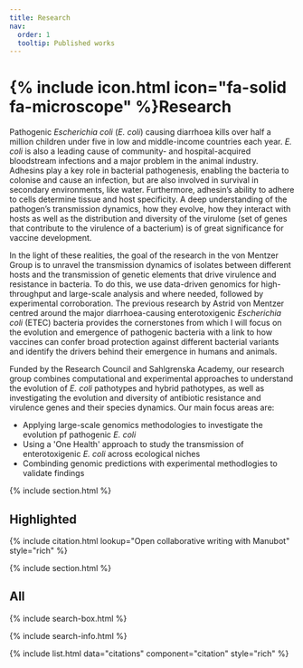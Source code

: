 ```yaml
---
title: Research
nav:
  order: 1
  tooltip: Published works
---
```


# {% include icon.html icon="fa-solid fa-microscope" %}Research
Pathogenic _Escherichia coli_ (_E. coli_) causing diarrhoea kills over half a million children under five in low and middle-income countries each year. _E. coli_ is also a leading cause of community- and hospital-acquired bloodstream infections and a major problem in the animal industry. Adhesins play a key role in bacterial pathogenesis, enabling the bacteria to colonise and cause an infection, but are also involved in survival in secondary environments, like water. Furthermore, adhesin’s ability to adhere to cells determine tissue and host specificity. A deep understanding of the pathogen’s transmission dynamics, how they evolve, how they interact with hosts as well as the distribution and diversity of the virulome (set of genes that contribute to the virulence of a bacterium) is of great significance for vaccine development.  

In the light of these realities, the goal of the research in the von Mentzer Group is to unravel the transmission dynamics of isolates between different hosts and the transmission of genetic elements that drive virulence and resistance in bacteria. To do this, we use data-driven genomics for high-throughput and large-scale analysis and where needed, followed by experimental corroboration. The previous research by Astrid von Mentzer centred around the major diarrhoea-causing enterotoxigenic _Escherichia coli_ (ETEC) bacteria provides the cornerstones from which I will focus on the evolution and emergence of pathogenic bacteria with a link to how vaccines can confer broad protection against different bacterial variants and identify the drivers behind their emergence in humans and animals.

Funded by the Research Council and Sahlgrenska Academy, our research group combines computational and experimental approaches to understand the evolution of _E. coli_ pathotypes and hybrid pathotypes, as well as investigating the evolution and diversity of antibiotic resistance and virulence genes and their species dynamics. Our main focus areas are:

- Applying large-scale genomics methodologies to investigate the evolution pf pathogenic _E. coli_
- Using a 'One Health' approach to study the transmission of enterotoxigenic _E. coli_ across ecological niches
- Combinding genomic predictions with experimental methodlogies to validate findings

{% include section.html %}

## Highlighted

{% include citation.html lookup="Open collaborative writing with Manubot" style="rich" %}

{% include section.html %}

## All

{% include search-box.html %}

{% include search-info.html %}

{% include list.html data="citations" component="citation" style="rich" %}
